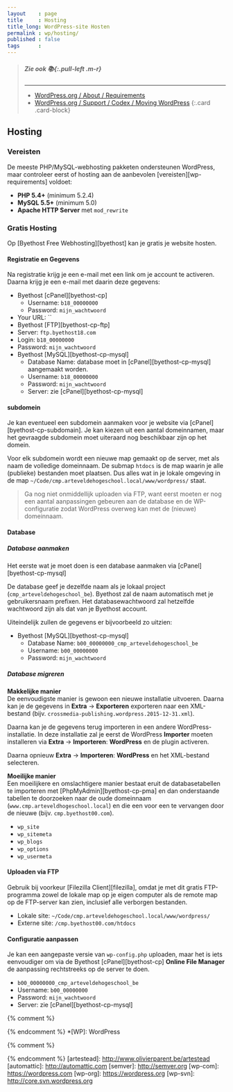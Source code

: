 ```yaml
---
layout    : page
title     : Hosting
title_long: WordPress-site Hosten
permalink : wp/hosting/
published : false
tags      :
---
```


> ##### Zie ook *:books:*{:.pull-left .m-r}
> ---
> - [WordPress.org / About / Requirements](https://wordpress.org/about/requirements/)
> - [WordPress.org / Support / Codex / Moving WordPress](http://codex.wordpress.org/Moving_WordPress)
{:.card .card-block}

Hosting
-------

### Vereisten

De meeste PHP/MySQL-webhosting pakketen ondersteunen WordPress, maar controleer eerst of hosting aan de aanbevolen [vereisten][wp-requirements] voldoet:  

 - **PHP 5.4+** (minimum 5.2.4)
 - **MySQL 5.5+** (minimum 5.0)
 - **Apache HTTP Server** met `mod_rewrite`

### Gratis Hosting

Op [Byethost Free Webhosting][byethost] kan je gratis je website hosten.

#### Registratie en Gegevens

Na registratie krijg je een e-mail met een link om je account te activeren. Daarna krijg je een e-mail met daarin deze gegevens:

 - Byethost [cPanel][byethost-cp]
   - Username: `b18_00000000`
   - Password: `mijn_wachtwoord`
 - Your URL: ``
 - Byethost [FTP][byethost-cp-ftp]
  - Server: `ftp.byethost18.com`
  - Login:  `b18_00000000`
  - Password: `mijn_wachtwoord`
 - Byethost [MySQL][byethost-cp-mysql] 
    - Database Name: database moet in [cPanel][byethost-cp-mysql] aangemaakt worden.
    - Username: `b18_00000000`
    - Password: `mijn_wachtwoord`
    - Server: zie [cPanel][byethost-cp-mysql]

#### subdomein

Je kan eventueel een subdomein aanmaken voor je website via [cPanel][byethost-cp-subdomain]. Je kan kiezen uit een aantal domeinnamen, maar het gevraagde subdomein moet uiteraard nog beschikbaar zijn op het domein.

Voor elk subdomein wordt een nieuwe map gemaakt op de server, met als naam de volledige domeinnaam. De submap `htdocs` is de map waarin je alle (publieke) bestanden moet plaatsen. Dus alles wat in je lokale omgeving in de map `~/Code/cmp.arteveldehogeschool.local/www/wordpress/` staat.

> Ga nog niet onmiddellijk uploaden via FTP, want eerst moeten er nog een aantal aanpassingen gebeuren aan de database en de WP-configuratie zodat WordPress overweg kan met de (nieuwe) domeinnaam.

#### Database

##### Database aanmaken

Het eerste wat je moet doen is een database aanmaken via [cPanel][byethost-cp-mysql]

De database geef je dezelfde naam als je lokaal project (`cmp_arteveldehogeschool_be`). Byethost zal de naam automatisch met je gebruikersnaam prefixen. Het databasewachtwoord zal hetzelfde wachtwoord zijn als dat van je Byethost account.

Uiteindelijk zullen de gegevens er bijvoorbeeld zo uitzien:

 - Byethost [MySQL][byethost-cp-mysql] 
    - Database Name: `b00_00000000_cmp_arteveldehogeschool_be`
    - Username: `b00_00000000`
    - Password: `mijn_wachtwoord`

##### Database migreren

**Makkelijke manier**  
De eenvoudigste manier is gewoon een nieuwe installatie uitvoeren. Daarna kan je de gegevens in **Extra** → **Exporteren** exporteren naar een XML-bestand (bijv. `crossmedia-publishing.wordpress.2015-12-31.xml`).

Daarna kan je de gegevens terug importeren in een andere WordPress-installatie. In deze installatie zal je eerst de WordPress **Importer** moeten installeren via **Extra** → **Importeren**: **WordPress** en de plugin activeren.

Daarna opnieuw **Extra** → **Importeren**: **WordPress** en het XML-bestand selecteren.

**Moeilijke manier**  
Een moeilijkere en omslachtigere manier bestaat eruit de databasetabellen te importeren met [PhpMyAdmin][byethost-cp-pma] en dan onderstaande tabellen te doorzoeken naar de oude domeinnaam (`www.cmp.arteveldhogeschool.local`) en die een voor een te vervangen door de nieuwe (bijv. `cmp.byethost00.com`).

 - `wp_site`
 - `wp_sitemeta`
 - `wp_blogs`
 - `wp_options`
 - `wp_usermeta`

#### Uploaden via FTP

Gebruik bij voorkeur [Filezilla Client][filezilla], omdat je met dit gratis FTP-programma zowel de lokale map op je eigen computer als de remote map op de FTP-server kan zien, inclusief alle verborgen bestanden.

 - Lokale site: `~/Code/cmp.arteveldehogeschool.local/www/wordpress/`
 - Externe site: `/cmp.byethost00.com/htdocs`

#### Configuratie aanpassen

Je kan een aangepaste versie van `wp-config.php` uploaden, maar het is iets eenvoudiger om via de Byethost [cPanel][byethost-cp] **Online File Manager** de aanpassing rechtstreeks op de server te doen.

 - `b00_00000000_cmp_arteveldehogeschool_be`
 - Username: `b00_00000000`
 - Password: `mijn_wachtwoord`
 - Server: zie [cPanel][byethost-cp-mysql]


{% comment %}
<!-- ⚓ Afkortingen -->
{% endcomment %}
*[WP]:                      WordPress

{% comment %}
<!-- ⚓ Hyperlinks -->
{% endcomment %}
[artestead]:                http://www.olivierparent.be/artestead
[automattic]:               http://automattic.com
[semver]:                   http://semver.org
[wp-com]:                   https://wordpress.com
[wp-org]:                   https://wordpress.org
[wp-svn]:                   http://core.svn.wordpress.org
